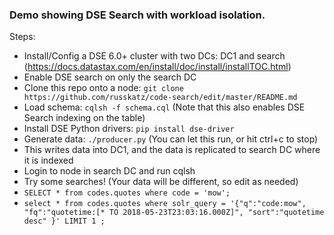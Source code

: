 ### Demo showing DSE Search with workload isolation.

Steps:
* Install/Config a DSE 6.0+ cluster with two DCs: DC1 and search (https://docs.datastax.com/en/install/doc/install/installTOC.html)
* Enable DSE search on only the search DC
* Clone this repo onto a node: `git clone https://github.com/russkatz/code-search/edit/master/README.md`
* Load schema: `cqlsh -f schema.cql` (Note that this also enables DSE Search indexing on the table)
* Install DSE Python drivers: `pip install dse-driver`
* Generate data: `./producer.py` (You can let this run, or hit ctrl+c to stop)
* This writes data into DC1, and the data is replicated to search DC where it is indexed
* Login to node in search DC and run cqlsh
* Try some searches! (Your data will be different, so edit as needed)
* `SELECT * from codes.quotes where code = 'mow';`
* `select * from codes.quotes where solr_query = '{"q":"code:mow", "fq":"quotetime:[* TO 2018-05-23T23:03:16.000Z]", "sort":"quotetime desc" }' LIMIT 1 ;` 

